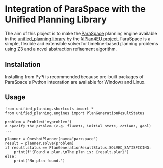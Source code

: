 # Integration of ParaSpace with the Unified Planning Library

The aim of this project is to make the
[ParaSpace](https://github.com/luteberget/paraspace) planning engine available
in the [unified_planning library](https://github.com/aiplan4eu/unified-planning) 
by the [AIPlan4EU project](https://www.aiplan4eu-project.eu/).  ParaSpace is a
simple, flexible and extensible solver for timeline-based planning problems
using Z3 and a novel abstraction refinement algorithm.

## Installation

Installing from PyPi is recommended because pre-built packages of ParaSpace's
Python integration are available for Windows and Linux. 

## Usage

```
from unified_planning.shortcuts import *
from unified_planning.engines import PlanGenerationResultStatus

problem = Problem('myproblem')
# specify the problem (e.g. fluents, initial state, actions, goal)
...

planner = OneshotPlanner(name="paraspace")
result = planner.solve(problem)
if result.status == PlanGenerationResultStatus.SOLVED_SATISFICING:
    print(f'{Found a plan.\nThe plan is: {result.plan}')
else:
    print("No plan found.")
```






